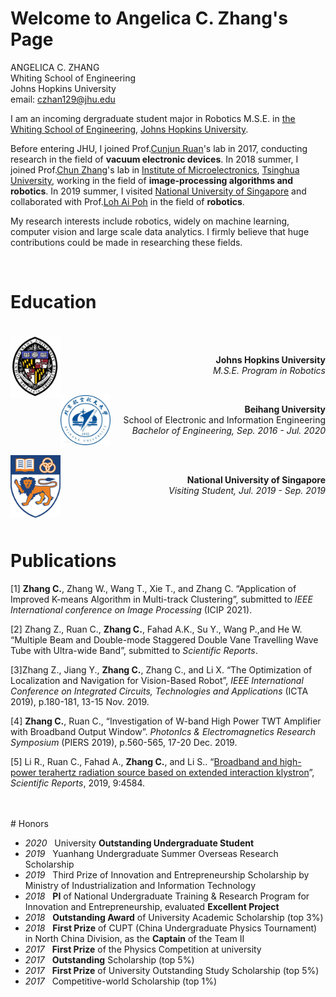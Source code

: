 # Welcome to Angelica C. Zhang's Page

ANGELICA C. ZHANG <br>
Whiting School of Engineering <br>
Johns Hopkins University <br>
email: <czhan129@jhu.edu>

I am an incoming dergraduate student major in Robotics M.S.E. in [the Whiting School of Engineering](https://engineering.jhu.edu/), [Johns Hopkins University](https://www.jhu.edu/). 



Before entering JHU, I joined Prof.[Cunjun Ruan](http://www.ee.buaa.edu.cn/info/1129/17618.htm)'s lab in 2017, conducting research in the field of **vacuum electronic devices**. In 2018 summer, I joined Prof.[Chun Zhang](https://www.tsinghua.edu.cn/publish/ime/5910/2015/20150315131055824979933/20150315131055824979933_.html)'s lab in [Institute of Microelectronics](https://www.tsinghua.edu.cn/publish/imeen/5943/index.html), [Tsinghua University](https://www.tsinghua.edu.cn/publish/thu2018en/index.html), working in the field of **image-processing algorithms and robotics**. In 2019 summer, I visited [National University of Singapore](http://www.nus.edu.sg/)  and collaborated with Prof.[Loh Ai Poh](https://www.eng.nus.edu.sg/idp/staff/lohaipoh/) in the field of **robotics**.



My research interests include robotics, widely on machine learning, computer vision and large scale data analytics. I firmly believe that huge contributions could be made in researching these fields.

<br>

# Education

<br>
 <img style="float: left;" src="assets/img/JHU.jpg" width="80" height="100">
 <br>
 <p style="text-align: right"> 
 <b> Johns Hopkins University </b>   <br>
 <i> M.S.E. Program in Robotics </i>
 </p>
<br>

 <img style="float: left;" src="assets/img/Beihang.jpg" width="80" height="80">  
 
 <p style="text-align: right">  
 <b> Beihang University </b> <br>
  School of Electronic and Information Engineering  <br>
 <i> Bachelor of Engineering, Sep. 2016 - Jul. 2020 </i> 
 </p>

 
 <br>
 
 <img style="float: left;" src="assets/img/NUS.png" width="80" height="100">
 <br>
 <p style="text-align: right"> 
 <b> National University of Singapore </b>   <br>
 <i> Visiting Student, Jul. 2019 - Sep. 2019 </i>
 </p>



<br>
<br>

# Publications

[1] <b>Zhang C.</b>, Zhang W., Wang T., Xie T., and Zhang C. “Application of Improved K-means Algorithm in Multi-track Clustering”, submitted to <i>IEEE International conference on Image Processing</i> (ICIP 2021).


[2] Zhang Z., Ruan C., <b>Zhang C.</b>, Fahad A.K., Su Y., Wang P.,and He W. “Multiple Beam and Double-mode Staggered Double Vane Travelling Wave Tube with Ultra-wide Band”, submitted to <i>Scientific Reports</i>.

[3]Zhang Z., Jiang Y., <b>Zhang C.</b>, Zhang C., and Li X. “The Optimization of Localization and Navigation for Vision-Based Robot”, <i>IEEE International Conference on Integrated Circuits, Technologies and Applications</i> (ICTA 2019), p.180-181, 13-15 Nov. 2019.

[4] <b>Zhang C.</b>, Ruan C., “Investigation of W-band High Power TWT Amplifier with Broadband Output Window”. <i>PhotonIcs & Electromagnetics Research Symposium</i> (PIERS 2019), p.560-565, 17-20 Dec. 2019.  

[5] Li R., Ruan C., Fahad A., <b>Zhang C.</b>, and Li S.. “[Broadband and high-power terahertz radiation source based on extended interaction klystron](https://www.nature.com/articles/s41598-019-41087-3)”, *Scientific Reports*, 2019, 9:4584.

<br>
<br>
# Honors

* *2020* &nbsp;  University **Outstanding Undergraduate Student**
* *2019* &nbsp;  Yuanhang Undergraduate Summer Overseas Research Scholarship
* *2019* &nbsp; Third Prize of Innovation and Entrepreneurship Scholarship by Ministry of Industrialization and Information Technology
* *2018*  &nbsp; **PI** of National Undergraduate Training & Research Program for Innovation and Entrepreneurship, evaluated **Excellent Project**
* *2018* &nbsp;  **Outstanding Award** of University Academic Scholarship (top 3%)
* *2018*  &nbsp; **First Prize** of CUPT (China Undergraduate Physics Tournament) in North China Division, as the **Captain** of the Team Ⅱ
* *2017* &nbsp;  **First Prize** of the Physics Competition at university
* *2017*  &nbsp; **Outstanding** Scholarship (top 5%)
* *2017* &nbsp;  **First Prize** of University Outstanding Study Scholarship (top 5%)
* *2017* &nbsp;  Competitive-world Scholarship (top 1%)

